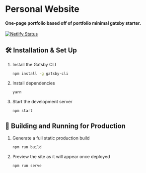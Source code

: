 # Personal Website

#### One-page portfolio based off of portfolio minimal gatsby starter.

[![Netlify Status](https://api.netlify.com/api/v1/badges/83fe5663-13c2-46a6-ae4e-7e4323d05294/deploy-status)](https://app.netlify.com/sites/jasonvu/deploys)

## 🛠 Installation & Set Up

1. Install the Gatsby CLI

   ```sh
   npm install -g gatsby-cli
   ```

2. Install dependencies

   ```sh
   yarn
   ```

3. Start the development server

   ```sh
   npm start
   ```

## 🚀 Building and Running for Production

1. Generate a full static production build

   ```sh
   npm run build
   ```

1. Preview the site as it will appear once deployed

   ```sh
   npm run serve
   ```
